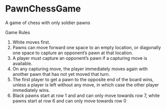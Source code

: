 # PawnChessGame
A game of chess with only soldier pawns

Game Rules

1) White moves first.
2) Pawns can move forward one space to an empty location, or diagonally one space to capture an
opponent’s pawn at that location.
3) A player must capture an opponent’s pawn if a capturing move is available.
4) On any capturing move, the player immediately moves again with another pawn that has not yet moved
that turn.
5) The first player to get a pawn to the opposite end of the board wins, unless a player is left without any
move, in which case the other player immediately wins.
6) Black pawns start at row 1 and and can only move towards row 7, white pawns start at row 6 and can only move towards row 0
